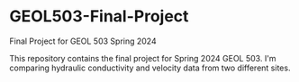 # GEOL503-Final-Project
Final Project for GEOL 503 Spring 2024

This repository contains the final project for Spring 2024 GEOL 503. I'm comparing hydraulic conductivity and velocity data from two different sites. 
